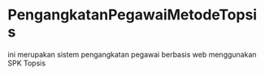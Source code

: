 # PengangkatanPegawaiMetodeTopsis
ini merupakan sistem pengangkatan pegawai berbasis web menggunakan SPK Topsis
